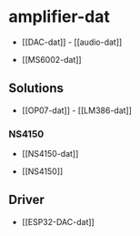 
# amplifier-dat

- [[DAC-dat]] - [[audio-dat]]

- [[MS6002-dat]]


## Solutions 

- [[OP07-dat]] - [[LM386-dat]]



### NS4150 

- [[NS4150-dat]]

- [[NS4150]]


## Driver 

- [[ESP32-DAC-dat]]

